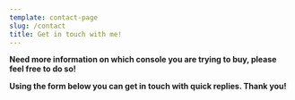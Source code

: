 ```yaml
---
template: contact-page
slug: /contact
title: Get in touch with me!
---
```

**Need more information on which console you are trying to buy, please feel free to do so!**

**Using the form below you can get in touch with quick replies. Thank you!**